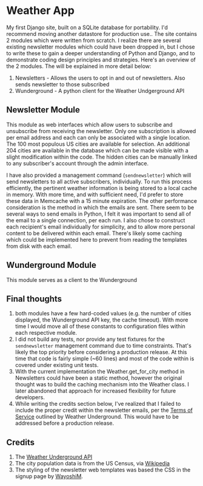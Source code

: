 # Weather App

My first Django site, built on a SQLite database for portability. I'd recommend moving another datastore for production use.. The site contains 2 modules which were written from scratch. I realize there are several existing newsletter modules which could have been dropped in, but I chose to write these to gain a deeper understanding of Python and Django, and to demonstrate coding design principles and strategies. Here's an overview of the 2 modules. The will be explained in more detail below:
1. Newsletters - Allows the users to opt in and out of newsletters. Also sends newsletter to those subscribed
2. Wunderground - A python client for the Weather Undgerground API


## Newsletter Module
This module as web interfaces which allow users to subscribe and unsubscribe from receiving the newsletter. Only one subscription is allowed per email address and each can only be associated with a single location. The 100 most populous US cities are available for selection. An additional 204 cities are available in the database which can be made visible with a slight modification within the code. The hidden cities can be manually linked to any subscriber's account through the admin interface.

I have also provided a management command (`sendnewsletter`) which will send newsletters to all active subscribers, individually. To run this process efficiently, the pertinent weather information is being stored to a local cache in memory. With more time, and with sufficient need, I'd prefer to store these data in Memcache with a 15 minute expiration. The other performance consideration is the method in which the emails are sent. There seem to be several ways to send emails in Python, I felt it was important to send all of the email to a single connection, per each run. I also chose to construct each recipient's email individually for simplicity, and to allow more personal content to be delivered within each email. There's likely some caching which could be implemented here to prevent from reading the templates from disk with each email.

## Wunderground Module
This module serves as a client to the Wunderground

## Final thoughts
1. both modules have a few hard-coded values (e.g. the number of cities displayed, the Wunderground API key, the cache timeout). With more time I would move all of these constants to configuration files within each respective module.
2. I did not build any tests, nor provide any test fixtures for the `sendnewsletter` management command due to time constraints. That's likely the top priority before considering a production release. At this time that code is fairly simple (~60 lines) and most of the code within is covered under existing unit tests.
3. With the current implementation the Weather.get_for_city method in Newsletters could have been a static method, however the original thought was to build the caching mechanism into the Weather class. I later abandoned that approach for increased flexibility for future developers.
4. While writing the credits section below, I've realized that I failed to include the proper credit within the newsletter emails, per the [Terms of Service](https://www.wunderground.com/weather/api/d/terms.html) outlined by Weather Underground. This would have to be addressed before a production release.

## Credits
1. The [Weather Underground API](https://www.wunderground.com/weather/api)
2. The city population data is from the US Census, via [Wikipedia](https://en.wikipedia.org/wiki/List_of_United_States_cities_by_population)
3. The styling of the newsletter web templates was based the CSS in the signup page by [WayoshiM](https://github.com/WayoshiM/klaviyo).